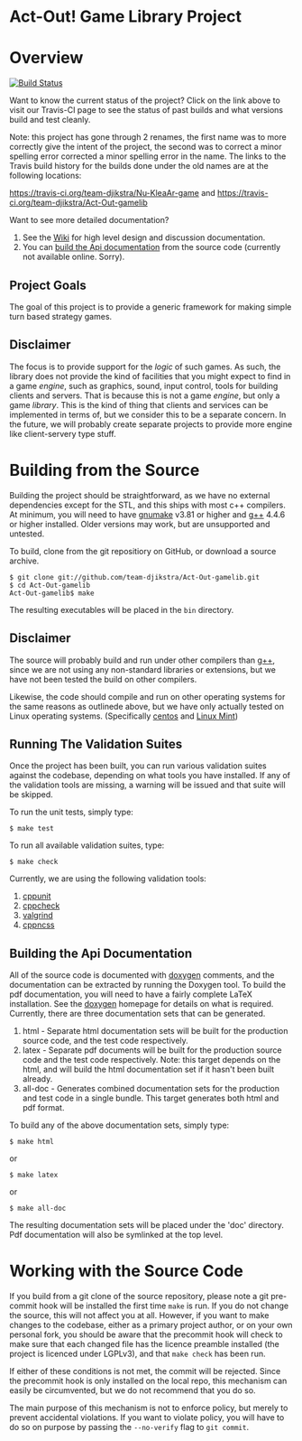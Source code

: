 Act-Out! Game Library Project
==============

# Overview #

[![Build Status](https://secure.travis-ci.org/team-dijkstra/Act-Out-gamelib.png?branch=master)](https://travis-ci.org/team-dijkstra/Act-Out-gamelib)

Want to know the current status of the project? Click on the link above to 
visit our Travis-CI page to see the status of past builds and what versions
build and test cleanly.

Note: this project has gone through 2 renames, the first name was to more correctly 
give the intent of the project, the second was to correct a minor spelling error 
corrected a minor spelling error in the name. The links to the Travis build history
for the builds done under the old names are at the following locations:

https://travis-ci.org/team-djikstra/Nu-KleaAr-game
and
https://travis-ci.org/team-djikstra/Act-Out-gamelib

Want to see more detailed documentation?

1. See the [Wiki][] for high level design and discussion documentation.
2. You can [build the Api documentation](#building-the-api-documentation) 
   from the source code (currently not available online. Sorry).

## Project Goals ##

The goal of this project is to provide a generic framework for making simple
turn based strategy games. 

## Disclaimer ##

The focus is to provide support for the _logic_ of such games. As such, the 
library does not provide the kind of facilities that you might expect to find
in a game _engine_, such as graphics, sound, input control, tools for building
clients and servers. That is because this is not a game _engine_, but only a 
game _library_. This is the kind of thing that clients and services can be
implemented in terms of, but we consider this to be a separate concern. In the
future, we will probably create separate projects to provide more engine like
client-servery type stuff.

# Building from the Source #

Building the project should be straightforward, as we have no external
dependencies except for the STL, and this ships with most c++ compilers.
At minimum, you will need to have [gnumake][] v3.81 or higher and [g++][] 4.4.6 
or higher installed. Older versions may work, but are unsupported and untested.

To build, clone from the git repositiory on GitHub, or download a source archive.

```console
$ git clone git://github.com/team-djikstra/Act-Out-gamelib.git
$ cd Act-Out-gamelib
Act-Out-gamelib$ make
```

The resulting executables will be placed in the `bin` directory.

## Disclaimer ##

The source will probably build and run under other compilers than [g++][], 
since we are not using any non-standard libraries or extensions, but we have
not been tested the build on other compilers.

Likewise, the code should compile and run on other operating systems for the 
same reasons as outlinede above, but we have only actually tested on Linux
operating systems. (Specifically [centos][] and [Linux Mint][mint])

## Running The Validation Suites ##

Once the project has been built, you can run various validation suites against
the codebase, depending on what tools you have installed. If any of the
validation tools are missing, a warning will be issued and that suite will be
skipped.

To run the unit tests, simply type:

```console
$ make test
```

To run all available validation suites, type:

```console
$ make check
```

Currently, we are using the following validation tools:

1. [cppunit][]
2. [cppcheck][]
3. [valgrind][]
4. [cppncss][]

## Building the Api Documentation ##

All of the source code is documented with [doxygen][] comments, and the
documentation can be extracted by running the Doxygen tool. To build the 
pdf documentation, you will need to have a fairly complete LaTeX installation.
See the [doxygen][] homepage for details on what is required. Currently, 
there are three documentation sets that can be generated.

1. html - Separate html documentation sets will be built for the production
   source code, and the test code respectively.
2. latex - Separate pdf documents will be built for the production source code
   and the test code respectively. Note: this target depends on the html, and 
   will build the html documentation set if it hasn't been built already.
3. all-doc - Generates combined documentation sets for the production and test
   code in a single bundle. This target generates both html and pdf format.

To build any of the above documentation sets, simply type:

```console
$ make html
```
or
```console
$ make latex
```
or
```console
$ make all-doc
```

The resulting documentation sets will be placed under the 'doc' directory. Pdf
documentation will also be symlinked at the top level.

# Working with the Source Code #

If you build from a git clone of the source repository, please note a git
pre-commit hook will be installed the first time `make` is run. If you do not
change the source, this will not affect you at all. However, if you want to
make changes to the codebase, either as a primary project author, or on your
own personal fork, you should be aware that the precommit hook will check to
make sure that each changed file has the licence preamble installed (the 
project is licenced under LGPLv3), and that `make check` has been run. 

If either of these conditions is not met, the commit will be rejected. Since
the precommit hook is only installed on the local repo, this mechanism can
easily be circumvented, but we do not recommend that you do so.

The main purpose of this mechanism is not to enforce policy, but merely to
prevent accidental violations. If you want to violate policy, you will have
to do so on purpose by passing the `--no-verify` flag to `git commit`.

[gnumake]: http://www.gnu.org/software/make/
[g++]: http://gcc.gnu.org/
[centos]: http://www.centos.org/
[mint]: http://linuxmint.com/
[cppunit]: http://sourceforge.net/apps/mediawiki/cppunit/
[cppcheck]: http://cppcheck.sourceforge.net/
[valgrind]: http://valgrind.org/
[cppncss]: http://cppncss.sourceforge.net/
[doxygen]: http://www.stack.nl/~dimitri/doxygen/
[wiki]: /team-djikstra/Act-Out-gamelib/wiki

